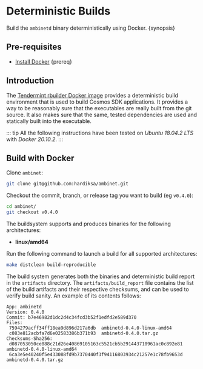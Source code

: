 <!--
order: 3
-->

# Deterministic Builds

Build the `ambinetd` binary deterministically using Docker. {synopsis}

## Pre-requisites

- [Install Docker](https://docs.docker.com/get-docker/) {prereq}

## Introduction

The [Tendermint rbuilder Docker image](https://github.com/tendermint/images/tree/master/rbuilder) provides a deterministic build environment that is used to build Cosmos SDK applications. It provides a way to be reasonably sure that the executables are really built from the git source. It also makes sure that the same, tested dependencies are used and statically built into the executable.

::: tip
All the following instructions have been tested on *Ubuntu 18.04.2 LTS* with *Docker 20.10.2*.
:::

## Build with Docker

Clone `ambinet`:

``` bash
git clone git@github.com:hardiksa/ambinet.git
```

Checkout the commit, branch, or release tag you want to build (eg `v0.4.0`):

```bash
cd ambinet/
git checkout v0.4.0
```

The buildsystem supports and produces binaries for the following architectures:

* **linux/amd64**

Run the following command to launch a build for all supported architectures:

```bash
make distclean build-reproducible
```

The build system generates both the binaries and deterministic build report in the `artifacts` directory.
The `artifacts/build_report` file contains the list of the build artifacts and their respective checksums, and can be used to verify
build sanity. An example of its contents follows:

```
App: ambinetd
Version: 0.4.0
Commit: b7e46982d1dc2d4c34fcd3b52f1edfd2e589d370
Files:
 7594279acff34ff18ea9d896d217a6db  ambinetd-0.4.0-linux-amd64
 c083e812acbfa7d6e02583386b371b93  ambinetd-0.4.0.tar.gz
Checksums-Sha256:
 d087053050ce888c21d26e40869105163c5521cb5b291443710961ac0c892e81  ambinetd-0.4.0-linux-amd64
 6ca3e5e40240f5e433088fd9b7370440f3f94116803934c21257e1c78fb9653d  ambinetd-0.4.0.tar.gz
```
